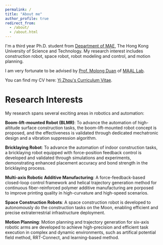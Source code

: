 ```yaml
---
permalink: /
title: "About me"
author_profile: true
redirect_from: 
  - /about/
  - /about.html
---
```


I'm a third year Ph.D. student from [Department of MAE](https://mae.hkust.edu.hk//), The Hong Kong University of Science and Technology. My research interest includes construction robot, space robot, robot modeling and control, and motion planning.

I am very fortunate to be advised by [Prof. Molong Duan](https://scholar.google.com/citations?user=-UxXKzoAAAAJ&hl=en&inst=1381320739207392350) of [MAAL Lab](https://maal.hkust.edu.hk/). 

You can find my CV here: [Yi Zhou's Curriculum Vitae](../files/zhouyiCV.pdf). 

Research Interests
======
My research spans several exciting areas in robotics and automation:

**Boom-lift-mounted Robot (BLMR)**: To advance the automation of high-altitude surface construction tasks, the boom-lift-mounted robot concept is proposed, and the effectiveness is validated through dedicated mechatronic design and a vibration suppression algorithm.

**Bricklaying Robot**: To advance the automation of indoor construction tasks, a bricklaying robot equipped with force-position feedback control is developed and validated through simulations and experiments, demonstrating enhanced placement accuracy and bond strength in the bricklaying process.

**Multi-axis Robotic Additive Manufacturing**: A force-feedback-based closed-loop control framework and helical trajectory generation method for continuous fiber-reinforced polymer  additive manufacturing are porposed to improve printing quality in high-curvature and high-speed scenarios.

**Space Construction Robots**: A space construction robot is developed to autonomously do the construction tasks on the Moon, enabling efficient and precise extraterrestrial infrastructure deployment.

**Motion Planning**: Motion planning and trajectory generation for six-axis robotic arms are developed to achieve high-precision and efficient task execution in complex and dynamic environments, such as artifical potential field method, RRT-Connect, and learning-based method.